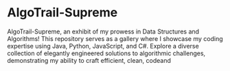 # AlgoTrail-Supreme
AlgoTrail-Supreme, an exhibit of my prowess in Data Structures and Algorithms! This repository serves as a gallery where I showcase my coding expertise using Java, Python, JavaScript, and C#. Explore a diverse collection of elegantly engineered solutions to algorithmic challenges, demonstrating my ability to craft efficient, clean, codeand 
